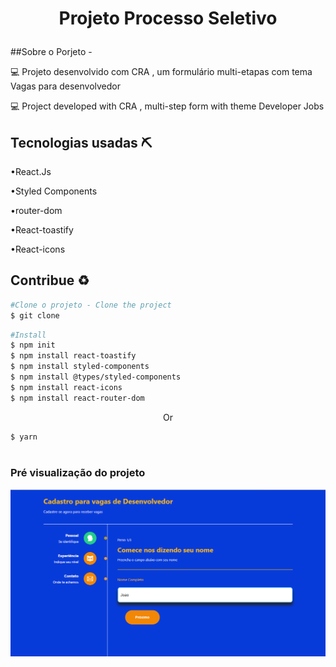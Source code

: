 <h1 align='center'>
    <p>Projeto Processo Seletivo</p>
</h1>


##Sobre o Porjeto - 

💻 Projeto desenvolvido com CRA , um formulário multi-etapas com tema Vagas para desenvolvedor

💻 Project developed with CRA , multi-step form with theme Developer Jobs

## Tecnologias usadas ⛏ 

•React.Js

•Styled Components

•router-dom

•React-toastify

•React-icons


## Contribue ♻
```bash
#Clone o projeto - Clone the project
$ git clone
```

```bash
#Install
$ npm init
$ npm install react-toastify
$ npm install styled-components
$ npm install @types/styled-components
$ npm install react-icons
$ npm install react-router-dom
```
<p align='center'> Or</p>

```bash
$ yarn
```

<h1 align='center'>
    <h3>Pré visualização do projeto</h3>
    <img src='./src/images/projeto.png'/>
</h1>
